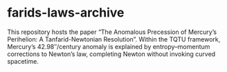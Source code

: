 # farids-laws-archive
This repository hosts the paper “The Anomalous Precession of Mercury’s Perihelion: A Tanfarid-Newtonian Resolution”. Within the TQTU framework, Mercury’s 42.98″/century anomaly is explained by entropy–momentum corrections to Newton’s law, completing Newton without invoking curved spacetime.
